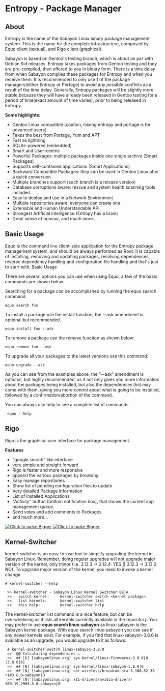 # Entropy - Package Manager

## About


Entropy is the name of the Sabayon Linux binary package management system. This is the name for the complete infrastructure, composed by Equo client (textual), and Rigo client (graphical).

Sabayon is based on Gentoo's testing branch, which is about on par with Debian Sid releases. Entropy takes packages from Gentoo testing and they are pre-compiled, then offered to you in binary form. There is a time delay from when Sabayon compiles these packages for Entropy and when you receive them. It is recommended to only use 1 of the package managers(either Entropy or Portage) to avoid any possible conflicts as a result of the time delay. Generally, Entropy packages will be slightly more stable because they will have already been released in Gentoo testing for a period of time(exact amount of time varies), prior to being released in Entropy.

**Some highlights:**

* Gentoo Linux compatible (caution, mixing entropy and portage is for advanced users)
* Takes the best from Portage, Yum and APT
* Fast as lightning
* SQLite-powered (embedded)
* Smart and User-centric
* Powerful Packages: multiple packages inside one single archive (Smart Packages)
* Supports self-contained applications (Smart Applications)
* Backward Compatible Packages: they can be used in Gentoo Linux after a quick conversion
* Multiple branches support (each branch is a release version)
* Database corruptions aware: rescue and system health scanning tools included
* Easy to deploy and use in a Network Environment
* Multiple repositories aware: everyone can create one
* Extensible and Human Understandable API
* Strongest Artificial Intelligence (Entropy has a brain)
* Great sense of humour, and much more...
    
## Basic Usage

Equo is the command line client-side application for the Entropy package management system, and should be always performed as Root. It is capable of installing, removing and updating packages, resolving dependences, reverse dependency handling and configuration file handling and that's just to start with.
Basic Usage

There are several options you can use when using Equo, a few of the basic commands are shown below.

Searching for a package can be accomplished by running the equo search command:

    equo search foo

To install a package use the install function, the --ask amendment is optional but recommended.

    equo install foo --ask

To remove a package use the remove function as shown below:

    equo remove foo --ask

To upgrade all your packages to the latest versions use this command:

    equo upgrade --ask

As you can see from the examples above, the "--ask" amendment is optional, but highly recommended, as it not only gives you more information about the packages being installed, but also the dependencies that may come with them, giving you more control about what is going to be installed, followed by a confirmation/abortion of the command. 

You can always use help to see a complete list of commands

     equo --help
     
## Rigo

Rigo is the graphical user interface for package management.

**Features**

* "google search" like interface
* very simple and straight forward
* Rigo is faster and more responsive
* append the various packages by browsing
* Easy manage repositories
* Show list of pending configuration files to update
* Very detailed Package information
* List of Installed Applications
* "Activity" button (bottom notification box), that shows the current app management queue.
* Send votes and add comments to Packages
* and much more...
    
[![Click to make Bigger](http://photosbykjs.us/sabayon/rigo1-1.jpg)](http://photosbykjs.us/sabayon/rigo1.png)
[![Click to make Bigger](http://photosbykjs.us/sabayon/rigo2-2.jpg)](http://photosbykjs.us/sabayon/rigo2.png)

## Kernel-Switcher

kernel-switcher is an easy-to-use tool to simplify upgrading the kernel in Sabayon Linux. Remember, doing regular upgrades will not upgrade major version of the kernel, only minor (I.e. 3.12.3 → 3.12.4: YES || 3.12.3 → 3.13.0: NO). To upgrade major version of the kernel, you need to invoke a kernel change. 

    # kernel-switcher --help
 
     >> kernel-switcher - Sabayon Linux Kernel Switcher BETA
     >>   switch kernel:     kernel-switcher switch <kernel package>
     >>   list kernels:      kernel-switcher list
     >>   this help:         kernel-switcher help
     
The kernel-switcher list command is a nice feature, but can be overwhelming as it lists all kernels currently available in the repository. You may prefer to use **equo search linux-sabayon** as linux-sabayon is the Sabayon kernel package. With equo search linux-sabayon you can see if any newer kernels exist. For example, if you find that linux-sabayon-3.8.0 is available as an upgrade, you would upgrade to it as follows:

     # kernel-switcher switch linux-sabayon-3.8.0
     >>  @@ Calculating dependencies …
     >>  ## [U] [sabayonlinux.org] sys-kernel/linux-firmwares-3.8.0|0   [3.8.0|0]
     >>  ## [N] [sabayonlinux.org] sys-kernel/linux-sabayon-3.8.0|0
     >>  ## [N] [sabayonlinux.org] net-wireless/broadcom-sta-5.100.82.38-r1#3.8.0-sabayon|0
     >>  ## [N] [sabayonlinux.org] x11-drivers/nvidia-drivers-260.19.29#3.8.0-sabayon|0

